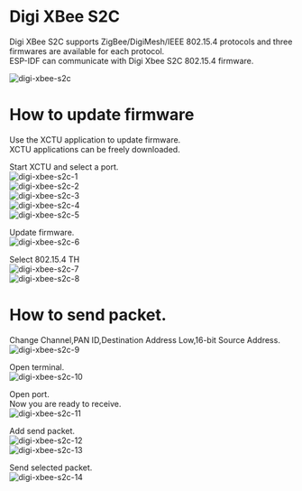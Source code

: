 # Digi XBee S2C
Digi XBee S2C supports ZigBee/DigiMesh/IEEE 802.15.4 protocols and three firmwares are available for each protocol.   
ESP-IDF can communicate with Digi Xbee S2C 802.15.4 firmware.   

![digi-xbee-s2c](https://github.com/nopnop2002/esp-idf-ieee802154/assets/6020549/82b1ebdb-f292-415e-9259-fb2f8a17b5d7)

# How to update firmware
Use the XCTU application to update firmware.   
XCTU applications can be freely downloaded.   

Start XCTU and select a port.   
![digi-xbee-s2c-1](https://github.com/nopnop2002/esp-idf-ieee802154/assets/6020549/cf966e74-c251-4885-a546-e082466bd835)   
![digi-xbee-s2c-2](https://github.com/nopnop2002/esp-idf-ieee802154/assets/6020549/22ce3724-4c50-45f3-8436-085d962a5232)   
![digi-xbee-s2c-3](https://github.com/nopnop2002/esp-idf-ieee802154/assets/6020549/ec3fb1f4-121a-405d-8ff2-f082d5bfe797)   
![digi-xbee-s2c-4](https://github.com/nopnop2002/esp-idf-ieee802154/assets/6020549/da5dadc4-33ce-46d8-b308-2b82850f8997)   
![digi-xbee-s2c-5](https://github.com/nopnop2002/esp-idf-ieee802154/assets/6020549/15c7a802-6267-4780-9e0b-0c9f4c27ca1b)   

Update firmware.   
![digi-xbee-s2c-6](https://github.com/nopnop2002/esp-idf-ieee802154/assets/6020549/552db5d4-bf95-4469-897e-9184050b4da1)   

Select 802.15.4 TH   
![digi-xbee-s2c-7](https://github.com/nopnop2002/esp-idf-ieee802154/assets/6020549/609aedec-dc35-4112-a8a9-e3e8fc534491)   
![digi-xbee-s2c-8](https://github.com/nopnop2002/esp-idf-ieee802154/assets/6020549/6fe7f098-69e6-4325-8066-68ba5aca817b)   

# How to send packet.
Change Channel,PAN ID,Destination Address Low,16-bit Source Address.   
![digi-xbee-s2c-9](https://github.com/nopnop2002/esp-idf-ieee802154/assets/6020549/c2ebabe7-884d-4f0d-9297-2fcd3db9d646)   

Open terminal.   
![digi-xbee-s2c-10](https://github.com/nopnop2002/esp-idf-ieee802154/assets/6020549/c61a0ddb-d8a3-4fc9-90e7-6bc5a2974a84)   

Open port.   
Now you are ready to receive.   
![digi-xbee-s2c-11](https://github.com/nopnop2002/esp-idf-ieee802154/assets/6020549/97b39733-1dc5-4db0-94c3-cf26ef82e7e8)   

Add send packet.   
![digi-xbee-s2c-12](https://github.com/nopnop2002/esp-idf-ieee802154/assets/6020549/66ef22ce-ade6-4265-94fc-7009abab099c)   
![digi-xbee-s2c-13](https://github.com/nopnop2002/esp-idf-ieee802154/assets/6020549/24108a63-d753-4bc8-9c19-225317dc190e)   

Send selected packet.   
![digi-xbee-s2c-14](https://github.com/nopnop2002/esp-idf-ieee802154/assets/6020549/ccfed819-dc3e-4df1-8b4e-22a7338341f7)   

